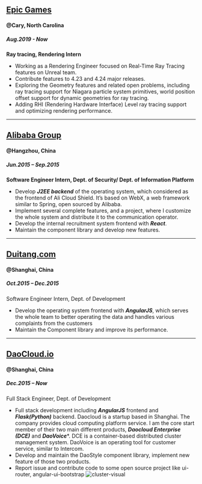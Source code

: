## **[Epic Games](https://www.epicgames.com)**
#### @Cary, North Carolina
##### Aug.2019 - Now
**Ray tracing, Rendering Intern**
* Working as a Rendering Engineer focused on Real-Time Ray Tracing features on Unreal team.
* Contribute features to 4.23 and 4.24 major releases.
* Exploring the Geometry features and related open problems, including ray tracing support for Niagara particle system primitives, world position offset support for dynamic geometries for ray tracing.
* Adding RHI (Rendering Hardware Interface) Level ray tracing support and optimizing rendering performance.

***

## **[Alibaba Group](http://taobao.com)**
#### @Hangzhou, China
##### Jun.2015 – Sep.2015
**Software Engineer Intern, Dept. of Security/ Dept. of Information Platform**
* Develop ***J2EE backend*** of the operating system, which considered as the frontend of Ali Cloud Shield. It’s based on WebX, a web framework similar to Spring, open sourced by Alibaba.
* Implement several complete features, and a project, where I customize the whole system and distribute it to the communication operator.
* Develop the internal recruitment system frontend with ***React***.
* Maintain the component library and develop new features.


***

## **[Duitang.com](http://duitang.com)**
#### @Shanghai, China
##### Oct.2015 – Dec.2015
Software Engineer Intern, Dept. of Development
* Develop the operating system frontend with ***AngularJS***, which serves the whole team to better operating the data and handles various complaints from the customers
* Maintain the Component library and improve its performance.


***

## **[DaoCloud.io](http://daocloud.io)**
#### @Shanghai, China
##### Dec.2015 – Now
Full Stack Engineer, Dept. of Development
* Full stack development including ***AngularJS*** frontend and ***Flask(Python)*** backend. Daocloud is a startup based in Shanghai. The company provides cloud computing platform service. I am the core start member of their two main different products, ***Daocloud Enterprise (DCE)*** and ***DaoVoice****. DCE is a container-based distributed cluster management system. DaoVoice is an operating tool for customer service, similar to Intercom.
* Develop and maintain the DaoStyle component library, implement new feature of those two products. 
* Report issue and contribute code to some open source project like ui-router, angular-ui-bootstrap
![cluster-visual](images/cluster-visual.png)
